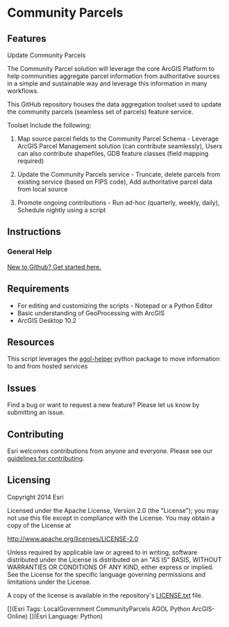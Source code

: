 # Community Parcels


## Features

Update Community Parcels

The Community Parcel solution will leverage the core ArcGIS Platform to help communities aggregate parcel information from authoritative sources in a simple and sustainable way and leverage this information in many workflows. 

This GitHub repository houses the data aggregation toolset used to update the community parcels (seamless set of parcels) feature service.  

Toolset Include the following:

1. Map source parcel fields to the Community Parcel Schema - Leverage ArcGIS Parcel Management solution (can contribute seamlessly), Users can also contribute shapefiles, GDB feature classes (field mapping required)

2. Update the Community Parcels service - Truncate, delete parcels from existing service (based on FIPS code), Add authoritative parcel data from local source

3. Promote ongoing contributions - Run ad-hoc (quarterly, weekly, daily), Schedule nightly using a script 




## Instructions

### General Help
[New to Github? Get started here.](http://htmlpreview.github.com/?https://github.com/Esri/esri.github.com/blob/master/help/esri-getting-to-know-github.html)

## Requirements

* For editing and customizing the scripts - Notepad or a Python Editor
* Basic understanding of GeoProcessing with ArcGIS
* ArcGIS Desktop 10.2
 
## Resources

This script leverages the [agol-helper](https://github.com/Esri/agol-helper) python package to move information to and from hosted services


## Issues

Find a bug or want to request a new feature?  Please let us know by submitting an issue.


## Contributing

Esri welcomes contributions from anyone and everyone.
Please see our [guidelines for contributing](https://github.com/esri/contributing).

## Licensing

Copyright 2014 Esri

Licensed under the Apache License, Version 2.0 (the "License");
you may not use this file except in compliance with the License.
You may obtain a copy of the License at

   http://www.apache.org/licenses/LICENSE-2.0

Unless required by applicable law or agreed to in writing, software
distributed under the License is distributed on an "AS IS" BASIS,
WITHOUT WARRANTIES OR CONDITIONS OF ANY KIND, either express or implied.
See the License for the specific language governing permissions and
limitations under the License.

A copy of the license is available in the repository's
[LICENSE.txt](https://github.com/Esri/community-parcels-python/blob/master/License.txt) file.

[](Esri Tags: LocalGovernment CommunityParcels AGOL Python ArcGIS-Online)
[](Esri Language: Python)
